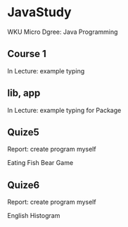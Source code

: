 # JavaStudy
WKU Micro Dgree: Java Programming



## Course 1
In Lecture: example typing



## lib, app
In Lecture: example typing for Package



## Quize5
Report: create program myself

Eating Fish Bear Game



## Quize6
Report: create program myself

English Histogram
